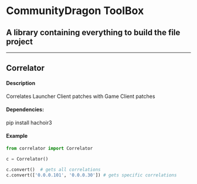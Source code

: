 # CommunityDragon ToolBox
## A library containing everything to build the file project

---

## Correlator
#### Description
Correlates Launcher Client patches with Game Client patches

#### Dependencies:
pip install hachoir3

#### Example
```python
from correlator import Correlator

c = Correlator()

c.convert()  # gets all correlations
c.convert(['0.0.0.101', '0.0.0.30']) # gets specific correlations
```
